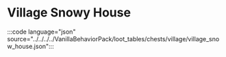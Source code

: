 # Village Snowy House

:::code language="json" source="../../../../VanillaBehaviorPack/loot_tables/chests/village/village_snow_house.json":::